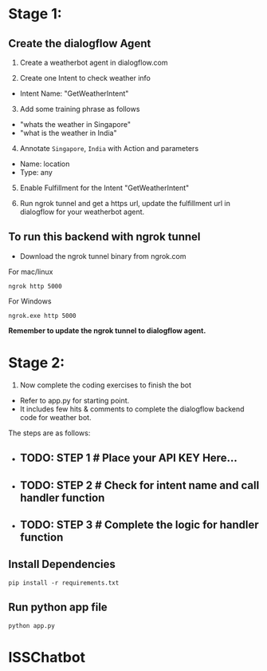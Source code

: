 # Stage 1:

## Create the dialogflow Agent

1. Create a weatherbot agent in dialogflow.com

2. Create one Intent to check weather info
- Intent Name: "GetWeatherIntent"

3. Add some training phrase as follows
- "whats the weather in Singapore"
- "what is the weather in India"

4. Annotate `Singapore`, `India` with Action and parameters
- Name: location
- Type: any

5. Enable Fulfillment for the Intent "GetWeatherIntent"

6. Run ngrok tunnel and get a https url, update the fulfillment url in dialogflow for your weatherbot agent.
## To run this backend with ngrok tunnel

- Download the ngrok tunnel binary from ngrok.com

For mac/linux
```
ngrok http 5000
```

For Windows
```
ngrok.exe http 5000
```

**Remember to update the ngrok tunnel to dialogflow agent.**


# Stage 2:

1. Now complete the coding exercises to finish the bot
- Refer to app.py for starting point.
- It includes few hits & comments to complete the dialogflow backend code for weather bot.

The steps are as follows:
- ## TODO: STEP 1 # Place your API KEY Here... 
- ## TODO: STEP 2 # Check for intent name and call handler function
- ## TODO: STEP 3 # Complete the logic for handler function

## Install Dependencies
```
pip install -r requirements.txt
```

## Run python app file
```
python app.py
```

# ISSChatbot
